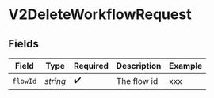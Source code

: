# V2DeleteWorkflowRequest


## Fields

| Field              | Type               | Required           | Description        | Example            |
| ------------------ | ------------------ | ------------------ | ------------------ | ------------------ |
| `flowId`           | *string*           | :heavy_check_mark: | The flow id        | xxx                |